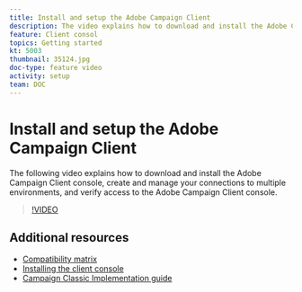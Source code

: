 ```yaml
---
title: Install and setup the Adobe Campaign Client
description: The video explains how to download and install the Adobe Campaign Client console, create and manage your connections to multiple environments, and verify access to the Adobe Campaign Client console.
feature: Client consol
topics: Getting started
kt: 5003
thumbnail: 35124.jpg
doc-type: feature video
activity: setup
team: DOC
---
```


# Install and setup the Adobe Campaign Client

The following video explains how to download and install the Adobe Campaign Client console, create and manage your connections to multiple environments, and verify access to the Adobe Campaign Client console.

>[!VIDEO](https://video.tv.adobe.com/v/35124?quality=12)

## Additional resources

* [Compatibility matrix](https://helpx.adobe.com/campaign/kb/compatibility-matrix.html)
* [Installing the client console](https://docs.adobe.com/content/help/en/campaign-classic/using/installing-campaign-classic/installing-campaign-in-windows-/installing-the-client-console.html)
* [Campaign Classic Implementation guide](https://helpx.adobe.com/campaign/kb/acc-implementation.html)
